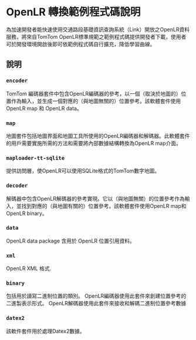 # OpenLR 轉換範例程式碼說明
為加速開發者能快速使用交通路段基礎資訊查詢系統（Link）開放之OpenLR資料服務，將來自TomTom OpenLR標準規範之範例程式碼提供開發者下載，使用者可於開發環境開啟後即可依範例程式碼自行擴充，降低學習曲線。

## 說明

### `encoder`
TomTom 編碼器套件中包含OpenLR編碼器的參考，以一個（取決於地圖的）位置作為輸入，並生成一個對應的（與地圖無關的）位置參考。該軟體套件使用 OpenLR map 和 OpenLR data。

### `map`
地圖套件包括地圖界面和地圖工具所使用的OpenLR編碼器和解碼器。此軟體套件的用戶需要實施所需的方法和需要將內部數據結構轉換為OpenLR map介面。

### `maploader-tt-sqlite`
提供訪問層，使OpenLR可以使用SQLite格式的TomTom數字地圖。

### `decoder`
解碼器中包含OpenLR解碼器的參考實現。它以（與地圖無關）的位置參考作為輸入，並找到對應的（與地圖有關的）位置參考。該軟體套件使用OpenLR map和 OpenLR binary。

### `data`
OpenLR data package 含用於 OpenLR 位置引用資料。

### `xml`
OpenLR XML 格式.

### `binary`
包括用於讀寫二進制位置的類別。 OpenLR編碼器使用此套件來創建位置參考的二進製表示形式。 OpenLR解碼器使用此套件來接收和解碼二進制位置參考數據

### `datex2`
該軟件套件用於處理Datex2數據。
